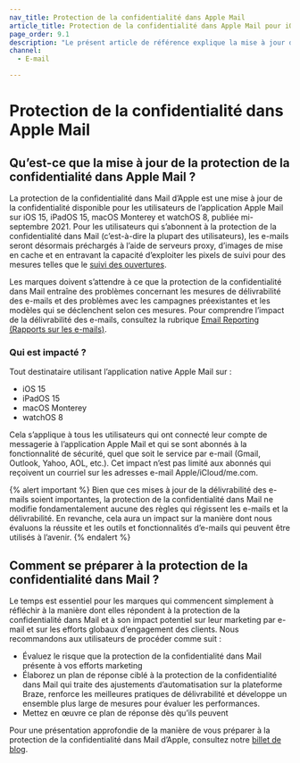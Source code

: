 ```yaml
---
nav_title: Protection de la confidentialité dans Apple Mail
article_title: Protection de la confidentialité dans Apple Mail pour iOS 15
page_order: 9.1
description: "Le présent article de référence explique la mise à jour de la confidentialité dans le cadre de la protection de la confidentialité dans Apple Mail, qui sera affectée par cette dernière, ainsi que quelques étapes à suivre pour vous préparer à utiliser cette fonctionnalité."
channel:
  - E-mail

---
```


# Protection de la confidentialité dans Apple Mail

## Qu’est-ce que la mise à jour de la protection de la confidentialité dans Apple Mail ?

La protection de la confidentialité dans Mail d’Apple est une mise à jour de la confidentialité disponible pour les utilisateurs de l’application Apple Mail sur iOS 15, iPadOS 15, macOS Monterey et watchOS 8, publiée mi-septembre 2021. Pour les utilisateurs qui s’abonnent à la protection de la confidentialité dans Mail (c’est-à-dire la plupart des utilisateurs), les e-mails seront désormais préchargés à l’aide de serveurs proxy, d’images de mise en cache et en entravant la capacité d’exploiter les pixels de suivi pour des mesures telles que le [suivi des ouvertures]({{site.baseurl}}/user_guide/administrative/app_settings/manage_app_group/email_settings/#email-open-tracking-pixel). 

Les marques doivent s’attendre à ce que la protection de la confidentialité dans Mail entraîne des problèmes concernant les mesures de délivrabilité des e-mails et des problèmes avec les campagnes préexistantes et les modèles qui se déclenchent selon ces mesures. Pour comprendre l’impact de la délivrabilité des e-mails, consultez la rubrique [Email Reporting (Rapports sur les e-mails)]({{site.baseurl}}/user_guide/message_building_by_channel/email/reporting_and_analytics/email_reporting/).

### Qui est impacté ?

Tout destinataire utilisant l’application native Apple Mail sur :

- iOS 15
- iPadOS 15
- macOS Monterey
- watchOS 8

Cela s’applique à tous les utilisateurs qui ont connecté leur compte de messagerie à l’application Apple Mail et qui se sont abonnés à la fonctionnalité de sécurité, quel que soit le service par e-mail (Gmail, Outlook, Yahoo, AOL, etc.). Cet impact n’est pas limité aux abonnés qui reçoivent un courriel sur les adresses e-mail Apple/iCloud/me.com.

{% alert important %}
Bien que ces mises à jour de la délivrabilité des e-mails soient importantes, la protection de la confidentialité dans Mail ne modifie fondamentalement aucune des règles qui régissent les e-mails et la délivrabilité. En revanche, cela aura un impact sur la manière dont nous évaluons la réussite et les outils et fonctionnalités d’e-mails qui peuvent être utilisés à l’avenir.
{% endalert %} 

## Comment se préparer à la protection de la confidentialité dans Mail ?

Le temps est essentiel pour les marques qui commencent simplement à réfléchir à la manière dont elles répondent à la protection de la confidentialité dans Mail et à son impact potentiel sur leur marketing par e-mail et sur les efforts globaux d’engagement des clients. Nous recommandons aux utilisateurs de procéder comme suit :

- Évaluez le risque que la protection de la confidentialité dans Mail présente à vos efforts marketing
- Élaborez un plan de réponse ciblé à la protection de la confidentialité dans Mail qui traite des ajustements d’automatisation sur la plateforme Braze, renforce les meilleures pratiques de délivrabilité et développe un ensemble plus large de mesures pour évaluer les performances.
- Mettez en œuvre ce plan de réponse dès qu’ils peuvent

Pour une présentation approfondie de la manière de vous préparer à la protection de la confidentialité dans Mail d’Apple, consultez notre [billet de blog](https://www.braze.com/resources/articles/apple-mail-privacy-protection-how-to-prepare). 
